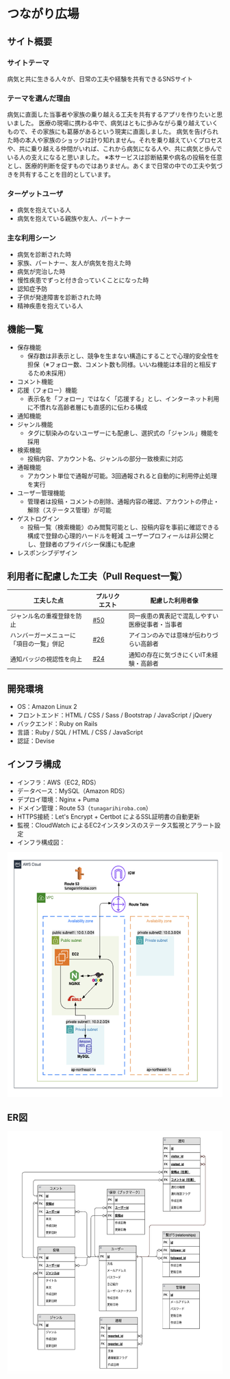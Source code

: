 # つながり広場
## サイト概要
### サイトテーマ
病気と共に生きる人々が、日常の工夫や経験を共有できるSNSサイト
​
### テーマを選んだ理由
病気に直面した当事者や家族の乗り越える工夫を共有するアプリを作りたいと思いました。
医療の現場に携わる中で、病気はともに歩みながら乗り越えていくもので、その家族にも葛藤があるという現実に直面しました。
病気を告げられた時の本人や家族のショックは計り知れません。それを乗り越えていくプロセスや、共に乗り越える仲間がいれば、これから病気になる人や、共に病気と歩んでいる人の支えになると思いました。
※本サービスは診断結果や病名の投稿を任意とし、医療的判断を促すものではありません。あくまで日常の中での工夫や気づきを共有することを目的としています。

### ターゲットユーザ
- 病気を抱えている人
- 病気を抱えている親族や友人、パートナー
​
### 主な利用シーン
- 病気を診断された時
- 家族、パートナー、友人が病気を抱えた時
- 病気が完治した時
- 慢性疾患でずっと付き合っていくことになった時
- 認知症予防
- 子供が発達障害を診断された時
- 精神疾患を抱えている人

## 機能一覧
- 保存機能
  - 保存数は非表示とし、競争を生まない構造にすることで心理的安全性を担保（※フォロー数、コメント数も同様。いいね機能は本目的と相反するため未採用）
- コメント機能
- 応援（フォロー）機能
  - 表示名を「フォロー」ではなく「応援する」とし、インターネット利用に不慣れな高齢者層にも直感的に伝わる構成
- 通知機能
- ジャンル機能
  - タグに馴染みのないユーザーにも配慮し、選択式の「ジャンル」機能を採用
- 検索機能
  - 投稿内容、アカウント名、ジャンルの部分一致検索に対応
- 通報機能
  - アカウント単位で通報が可能。3回通報されると自動的に利用停止処理を実行
- ユーザー管理機能
  - 管理者は投稿・コメントの削除、通報内容の確認、アカウントの停止・解除（ステータス管理）が可能
- ゲストログイン
  - 投稿一覧（検索機能）のみ閲覧可能とし、投稿内容を事前に確認できる構成で登録の心理的ハードルを軽減
ユーザープロフィールは非公開とし、登録者のプライバシー保護にも配慮
- レスポンシブデザイン

## 利用者に配慮した工夫（Pull Request一覧）
| 工夫した点                                | プルリクエスト | 配慮した利用者像                                 |
|-----------------------------------------|----------------|--------------------------------------------------|
| ジャンル名の重複登録を防止               | [#50](https://github.com/monyu-01/tunagarihiroba/pull/50)  | 同一疾患の異表記で混乱しやすい医療従事者・当事者     |
| ハンバーガーメニューに「項目の一覧」併記 | [#26](https://github.com/monyu-01/tunagarihiroba/pull/26)  | アイコンのみでは意味が伝わりづらい高齢者             |
| 通知バッジの視認性を向上                 | [#24](https://github.com/monyu-01/tunagarihiroba/pull/24)  | 通知の存在に気づきにくいIT未経験・高齢者       |

## 開発環境
- OS：Amazon Linux 2
- フロントエンド：HTML / CSS / Sass / Bootstrap / JavaScript / jQuery
- バックエンド：Ruby on Rails
- 言語：Ruby / SQL / HTML / CSS / JavaScript
- 認証：Devise

## インフラ構成
- インフラ：AWS（EC2, RDS）
- データベース：MySQL（Amazon RDS）
- デプロイ環境：Nginx + Puma
- ドメイン管理：Route 53（`tunagarihiroba.com`）
- HTTPS接続：Let's Encrypt + Certbot によるSSL証明書の自動更新
- 監視：CloudWatch によるEC2インスタンスのステータス監視とアラート設定
- インフラ構成図：

<img src="docs/images/infra_diagram.png" width="571" height="571" alt="インフラ構成図" />

## ER図
<img src="docs/images/er.png" width="571" height="571" alt="ER図" />
